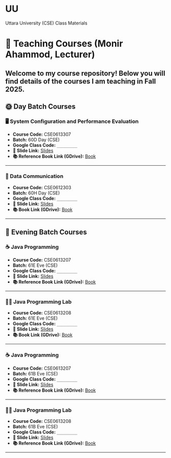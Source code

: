 # UU
Uttara University (CSE) Class Materials

# 📘 Teaching Courses (Monir Ahammod, Lecturer)

Welcome to my course repository! Below you will find details of the courses I am teaching in Fall 2025.   
---

## 🌞 Day Batch Courses

### 🖥️ System Configuration and Performance Evaluation  
- **Course Code:** CSE0613307  
- **Batch:** 60D Day (CSE)  
- **Google Class Code:** `_________`  
- **📑 Slide Link:** [Slides](#)  
- **📚 Reference Book Link (GDrive):** [Book](#)  

---

### 📡 Data Communication  
- **Course Code:** CSE0612303  
- **Batch:** 60H Day (CSE)  
- **Google Class Code:** `_________`  
- **📑 Slide Link:** [Slides](#)  
- **📚 Book Link (GDrive):** [Book](#)  

---

## 🌙 Evening Batch Courses  

### ☕ Java Programming  
- **Course Code:** CSE0613207  
- **Batch:** 61E Eve (CSE)  
- **Google Class Code:** `_________`  
- **📑 Slide Link:** [Slides](#)  
- **📚 Reference Book Link (GDrive):** [Book](#)  

---

### 🧑‍💻 Java Programming Lab  
- **Course Code:** CSE0613208  
- **Batch:** 61E Eve (CSE)  
- **Google Class Code:** `_________`  
- **📑 Slide Link:** [Slides](#)  
- **📚 Book Link (GDrive):** [Book](#)  

---

### ☕ Java Programming  
- **Course Code:** CSE0613207  
- **Batch:** 61B Eve (CSE)  
- **Google Class Code:** `_________`  
- **📑 Slide Link:** [Slides](#)  
- **📚 Reference Book Link (GDrive):** [Book](#)  

---

### 🧑‍💻 Java Programming Lab  
- **Course Code:** CSE0613208  
- **Batch:** 61B Eve (CSE)  
- **Google Class Code:** `_________`  
- **📑 Slide Link:** [Slides](#)  
- **📚 Reference Book Link (GDrive):** [Book](#)  

---
